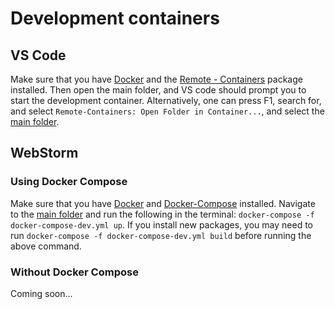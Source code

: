 # Development containers

## VS Code
Make sure that you have [Docker](https://www.docker.com/get-started) and the [Remote - Containers](https://marketplace.visualstudio.com/items?itemName=ms-vscode-remote.remote-containers) package installed. Then open the main folder, and VS code should prompt you to start the development container. Alternatively, one can press F1, search for, and select `Remote-Containers: Open Folder in Container...`, and select the [main folder](/).

## WebStorm
### Using Docker Compose
Make sure that you have [Docker](https://www.docker.com/get-started) and [Docker-Compose](https://docs.docker.com/compose/install/) installed.
Navigate to the [main folder](/) and run the following in the terminal: `docker-compose -f docker-compose-dev.yml up`.
If you install new packages, you may need to run `docker-compose -f docker-compose-dev.yml build` before running the above command.
### Without Docker Compose
Coming soon...

